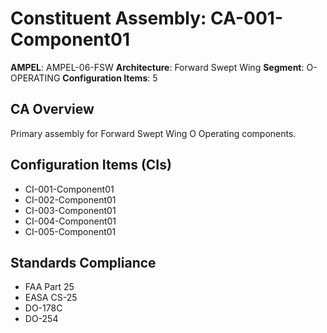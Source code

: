# Constituent Assembly: CA-001-Component01

**AMPEL**: AMPEL-06-FSW
**Architecture**: Forward Swept Wing
**Segment**: O-OPERATING
**Configuration Items**: 5

## CA Overview
Primary assembly for Forward Swept Wing O Operating components.

## Configuration Items (CIs)
- CI-001-Component01
- CI-002-Component01
- CI-003-Component01
- CI-004-Component01
- CI-005-Component01

## Standards Compliance
- FAA Part 25
- EASA CS-25
- DO-178C
- DO-254
